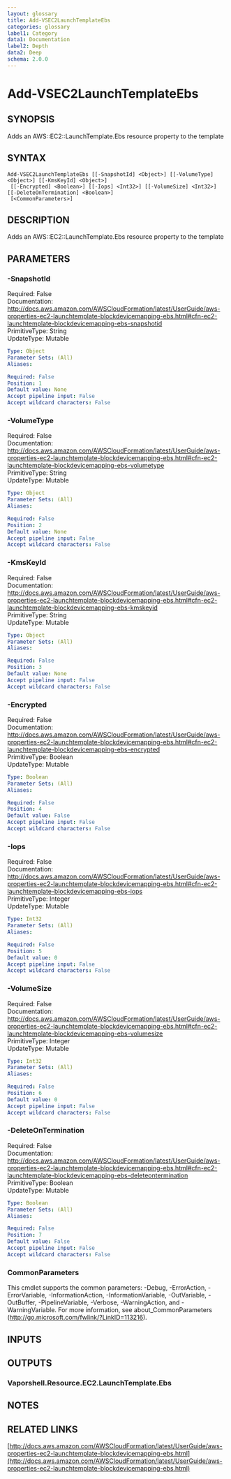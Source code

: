 ```yaml
---
layout: glossary
title: Add-VSEC2LaunchTemplateEbs
categories: glossary
label1: Category
data1: Documentation
label2: Depth
data2: Deep
schema: 2.0.0
---
```


# Add-VSEC2LaunchTemplateEbs

## SYNOPSIS
Adds an AWS::EC2::LaunchTemplate.Ebs resource property to the template

## SYNTAX

```
Add-VSEC2LaunchTemplateEbs [[-SnapshotId] <Object>] [[-VolumeType] <Object>] [[-KmsKeyId] <Object>]
 [[-Encrypted] <Boolean>] [[-Iops] <Int32>] [[-VolumeSize] <Int32>] [[-DeleteOnTermination] <Boolean>]
 [<CommonParameters>]
```

## DESCRIPTION
Adds an AWS::EC2::LaunchTemplate.Ebs resource property to the template

## PARAMETERS

### -SnapshotId
Required: False    
Documentation: http://docs.aws.amazon.com/AWSCloudFormation/latest/UserGuide/aws-properties-ec2-launchtemplate-blockdevicemapping-ebs.html#cfn-ec2-launchtemplate-blockdevicemapping-ebs-snapshotid    
PrimitiveType: String    
UpdateType: Mutable

```yaml
Type: Object
Parameter Sets: (All)
Aliases:

Required: False
Position: 1
Default value: None
Accept pipeline input: False
Accept wildcard characters: False
```

### -VolumeType
Required: False    
Documentation: http://docs.aws.amazon.com/AWSCloudFormation/latest/UserGuide/aws-properties-ec2-launchtemplate-blockdevicemapping-ebs.html#cfn-ec2-launchtemplate-blockdevicemapping-ebs-volumetype    
PrimitiveType: String    
UpdateType: Mutable

```yaml
Type: Object
Parameter Sets: (All)
Aliases:

Required: False
Position: 2
Default value: None
Accept pipeline input: False
Accept wildcard characters: False
```

### -KmsKeyId
Required: False    
Documentation: http://docs.aws.amazon.com/AWSCloudFormation/latest/UserGuide/aws-properties-ec2-launchtemplate-blockdevicemapping-ebs.html#cfn-ec2-launchtemplate-blockdevicemapping-ebs-kmskeyid    
PrimitiveType: String    
UpdateType: Mutable

```yaml
Type: Object
Parameter Sets: (All)
Aliases:

Required: False
Position: 3
Default value: None
Accept pipeline input: False
Accept wildcard characters: False
```

### -Encrypted
Required: False    
Documentation: http://docs.aws.amazon.com/AWSCloudFormation/latest/UserGuide/aws-properties-ec2-launchtemplate-blockdevicemapping-ebs.html#cfn-ec2-launchtemplate-blockdevicemapping-ebs-encrypted    
PrimitiveType: Boolean    
UpdateType: Mutable

```yaml
Type: Boolean
Parameter Sets: (All)
Aliases:

Required: False
Position: 4
Default value: False
Accept pipeline input: False
Accept wildcard characters: False
```

### -Iops
Required: False    
Documentation: http://docs.aws.amazon.com/AWSCloudFormation/latest/UserGuide/aws-properties-ec2-launchtemplate-blockdevicemapping-ebs.html#cfn-ec2-launchtemplate-blockdevicemapping-ebs-iops    
PrimitiveType: Integer    
UpdateType: Mutable

```yaml
Type: Int32
Parameter Sets: (All)
Aliases:

Required: False
Position: 5
Default value: 0
Accept pipeline input: False
Accept wildcard characters: False
```

### -VolumeSize
Required: False    
Documentation: http://docs.aws.amazon.com/AWSCloudFormation/latest/UserGuide/aws-properties-ec2-launchtemplate-blockdevicemapping-ebs.html#cfn-ec2-launchtemplate-blockdevicemapping-ebs-volumesize    
PrimitiveType: Integer    
UpdateType: Mutable

```yaml
Type: Int32
Parameter Sets: (All)
Aliases:

Required: False
Position: 6
Default value: 0
Accept pipeline input: False
Accept wildcard characters: False
```

### -DeleteOnTermination
Required: False    
Documentation: http://docs.aws.amazon.com/AWSCloudFormation/latest/UserGuide/aws-properties-ec2-launchtemplate-blockdevicemapping-ebs.html#cfn-ec2-launchtemplate-blockdevicemapping-ebs-deleteontermination    
PrimitiveType: Boolean    
UpdateType: Mutable

```yaml
Type: Boolean
Parameter Sets: (All)
Aliases:

Required: False
Position: 7
Default value: False
Accept pipeline input: False
Accept wildcard characters: False
```

### CommonParameters
This cmdlet supports the common parameters: -Debug, -ErrorAction, -ErrorVariable, -InformationAction, -InformationVariable, -OutVariable, -OutBuffer, -PipelineVariable, -Verbose, -WarningAction, and -WarningVariable.
For more information, see about_CommonParameters (http://go.microsoft.com/fwlink/?LinkID=113216).

## INPUTS

## OUTPUTS

### Vaporshell.Resource.EC2.LaunchTemplate.Ebs

## NOTES

## RELATED LINKS

[http://docs.aws.amazon.com/AWSCloudFormation/latest/UserGuide/aws-properties-ec2-launchtemplate-blockdevicemapping-ebs.html](http://docs.aws.amazon.com/AWSCloudFormation/latest/UserGuide/aws-properties-ec2-launchtemplate-blockdevicemapping-ebs.html)

